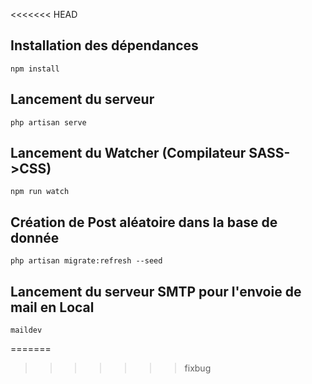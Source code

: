 <<<<<<< HEAD
## Installation des dépendances
	
	npm install

## Lancement du serveur

	php artisan serve

## Lancement du Watcher (Compilateur SASS->CSS)

	npm run watch

## Création de Post aléatoire dans la base de donnée

	php artisan migrate:refresh --seed

## Lancement du serveur SMTP pour l'envoie de mail en Local

	maildev
=======
>>>>>>> fixbug
